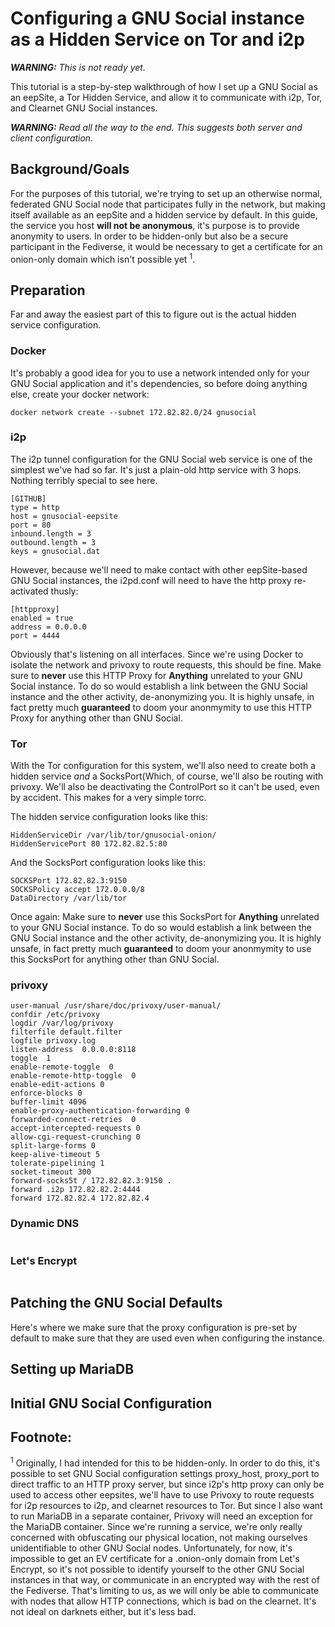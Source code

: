 Configuring a GNU Social instance as a Hidden Service on Tor and i2p
====================================================================

***WARNING:** This is not ready yet.*

This tutorial is a step-by-step walkthrough of how I set up a GNU Social
as an eepSite, a Tor Hidden Service, and allow it to communicate with i2p, Tor,
and Clearnet GNU Social instances.

***WARNING:** Read all the way to the end. This suggests both server and client configuration.*

Background/Goals
----------------

For the purposes of this tutorial, we're trying to set up an otherwise normal,
federated GNU Social node that participates fully in the network, but making
itself available as an eepSite and a hidden service by default. In this guide,
the service you host **will not be anonymous**, it's purpose is to provide
anonymity to users. In order to be hidden-only but also be a secure participant
in the Fediverse, it would be necessary to get a certificate for an onion-only
domain which isn't possible yet <sup>1</sup>.

Preparation
-----------

Far and away the easiest part of this to figure out is the actual hidden service
configuration.

### Docker

It's probably a good idea for you to use a network intended only for your GNU
Social application and it's dependencies, so before doing anything else, create
your docker network:

```
docker network create --subnet 172.82.82.0/24 gnusocial
```

### i2p

The i2p tunnel configuration for the GNU Social web service is one of the
simplest we've had so far. It's just a plain-old http service with 3 hops.
Nothing terribly special to see here.

```
[GITHUB]
type = http
host = gnusocial-eepsite
port = 80
inbound.length = 3
outbound.length = 3
keys = gnusocial.dat
```

However, because we'll need to make contact with other eepSite-based GNU Social
instances, the i2pd.conf will need to have the http proxy re-activated thusly:

```
[httpproxy]
enabled = true
address = 0.0.0.0
port = 4444
```

Obviously that's listening on all interfaces. Since we're using Docker to
isolate the network and privoxy to route requests, this should be fine. Make
sure to **never** use this HTTP Proxy for **Anything** unrelated to your GNU
Social instance. To do so would establish a link between the GNU Social instance
and the other activity, de-anonymizing you. It is highly unsafe, in fact pretty
much **guaranteed** to doom your anonmymity to use this HTTP Proxy for anything
other than GNU Social.

### Tor

With the Tor configuration for this system, we'll also need to create both a
hidden service *and* a SocksPort(Which, of course, we'll also be routing with
privoxy. We'll also be deactivating the ControlPort so it can't be used, even
by accident. This makes for a very simple torrc.

The hidden service configuration looks like this:

```
HiddenServiceDir /var/lib/tor/gnusocial-onion/
HiddenServicePort 80 172.82.82.5:80
```

And the SocksPort configuration looks like this:

```
SOCKSPort 172.82.82.3:9150
SOCKSPolicy accept 172.0.0.0/8
DataDirectory /var/lib/tor
```

Once again: Make sure to **never** use this SocksPort for **Anything** unrelated
to your GNU Social instance. To do so would establish a link between the GNU
Social instance and the other activity, de-anonymizing you. It is highly unsafe,
in fact pretty much **guaranteed** to doom your anonmymity to use this SocksPort
for anything other than GNU Social.

### privoxy

```
user-manual /usr/share/doc/privoxy/user-manual/
confdir /etc/privoxy
logdir /var/log/privoxy
filterfile default.filter
logfile privoxy.log
listen-address  0.0.0.0:8118
toggle  1
enable-remote-toggle  0
enable-remote-http-toggle  0
enable-edit-actions 0
enforce-blocks 0
buffer-limit 4096
enable-proxy-authentication-forwarding 0
forwarded-connect-retries  0
accept-intercepted-requests 0
allow-cgi-request-crunching 0
split-large-forms 0
keep-alive-timeout 5
tolerate-pipelining 1
socket-timeout 300
forward-socks5t / 172.82.82.3:9150 .
forward .i2p 172.82.82.2:4444
forward 172.82.82.4 172.82.82.4
```

### Dynamic DNS



```
```

### Let's Encrypt



```
```

Patching the GNU Social Defaults
--------------------------------

Here's where we make sure that the proxy configuration is pre-set by default to
make sure that they are used even when configuring the instance.


Setting up MariaDB
------------------

Initial GNU Social Configuration
--------------------------------


Footnote:
---------

<sup>1</sup> Originally, I had intended for this to be hidden-only. In order to
do this, it's possible to set GNU Social configuration settings proxy\_host,
proxy\_port to direct traffic to an HTTP proxy server, but since i2p's http
proxy can only be used to access other eepsites, we'll have to use Privoxy to
route requests for i2p resources to i2p, and clearnet resources to Tor. But
since I also want to run MariaDB in a separate container, Privoxy will need an
exception for the MariaDB container. Since we're running a service, we're only
really concerned with obfuscating our physical location, not making ourselves
unidentifiable to other GNU Social nodes. Unfortunately, for now, it's
impossible to get an EV certificate for a .onion-only domain from Let's Encrypt,
so it's not possible to identify yourself to the other GNU Social instances in
that way, or communicate in an encrypted way with the rest of the Fediverse.
That's limiting to us, as we will only be able to communicate with nodes that
allow HTTP connections, which is bad on the clearnet. It's not ideal on darknets
either, but it's less bad.
